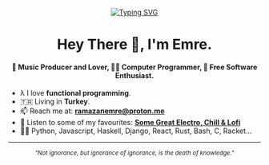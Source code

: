 <div align="center">

[![Typing SVG](https://readme-typing-svg.herokuapp.com?font=Source+Code+Pro&color=%23FF4500&size=27&center=true&vCenter=true&height=100&lines=Free+Software;GNU%2FLinux;Unreol+Freedom)](https://git.io/typing-svg)
  
</div>

<h1 align="center">Hey There 👋, I'm Emre.</h1>
<h4 align="center">🎹 Music Producer and Lover, 👨‍💻 Computer Programmer, 🐧 Free Software Enthusiast.</h3>

- λ I love **functional programming**.
- 🇹🇷 Living in **Turkey**.
- 📫 Reach me at: **ramazanemre@proton.me**
- 🎹 Listen to some of my favourites: **[Some Great Electro, Chill & Lofi](https://open.spotify.com/playlist/0lxgSi4s45loX9MRbnbcVA?si=66420dd02a014aec)**
- 👨‍💻 Python, Javascript, Haskell, Django, React, Rust, Bash, C, Racket...

---

<div align="center">
  <small><i>"Not ignorance, but ignorance of ignorance, is the death of knowledge."</i></small>
</div>
